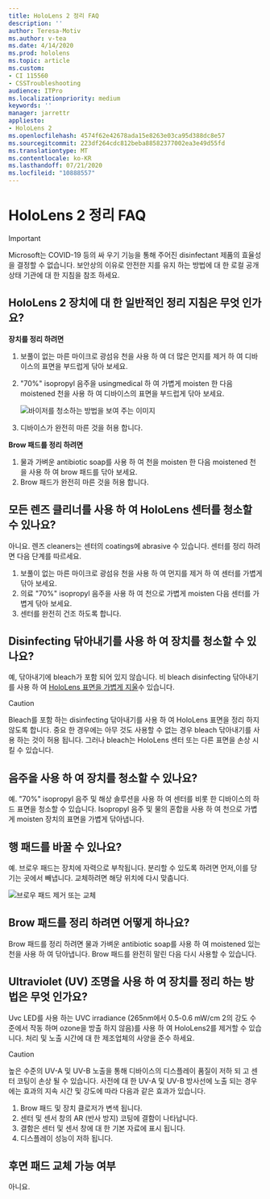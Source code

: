 ```yaml
---
title: HoloLens 2 정리 FAQ
description: ''
author: Teresa-Motiv
ms.author: v-tea
ms.date: 4/14/2020
ms.prod: hololens
ms.topic: article
ms.custom:
- CI 115560
- CSSTroubleshooting
audience: ITPro
ms.localizationpriority: medium
keywords: ''
manager: jarrettr
appliesto:
- HoloLens 2
ms.openlocfilehash: 4574f62e42678ada15e8263e03ca95d388dc8e57
ms.sourcegitcommit: 223df264cdc812beba88582377002ea3e49d55fd
ms.translationtype: MT
ms.contentlocale: ko-KR
ms.lasthandoff: 07/21/2020
ms.locfileid: "10888557"
---
```

# HoloLens 2 정리 FAQ

> [!IMPORTANT]  
> Microsoft는 COVID-19 등의 싸 우기 기능을 통해 주어진 disinfectant 제품의 효율성을 결정할 수 없습니다. 보안상의 이유로 안전한 지를 유지 하는 방법에 대 한 로컬 공개 상태 기관에 대 한 지침을 참조 하세요.  

## HoloLens 2 장치에 대 한 일반적인 정리 지침은 무엇 인가요?

**장치를 정리 하려면**

1. 보풀이 없는 마른 마이크로 광섬유 천을 사용 하 여 더 많은 먼지를 제거 하 여 디바이스의 표면을 부드럽게 닦아 보세요.
1. "70%" isopropyl 음주을 usingmedical 하 여 가볍게 moisten 한 다음 moistened 천을 사용 하 여 디바이스의 표면을 부드럽게 닦아 보세요.

   ![바이저를 청소하는 방법을 보여 주는 이미지](images/hololens-cleaning-visor.png)

1. 디바이스가 완전히 마른 것을 허용 합니다.

**Brow 패드를 정리 하려면**

1. 물과 가벼운 antibiotic soap를 사용 하 여 천을 moisten 한 다음 moistened 천을 사용 하 여 brow 패드를 닦아 보세요.
1. Brow 패드가 완전히 마른 것을 허용 합니다.

## 모든 렌즈 클리너를 사용 하 여 HoloLens 센터를 청소할 수 있나요?

아니요. 렌즈 cleaners는 센터의 coatings에 abrasive 수 있습니다. 센터를 정리 하려면 다음 단계를 따르세요.  

1. 보풀이 없는 마른 마이크로 광섬유 천을 사용 하 여 먼지를 제거 하 여 센터를 가볍게 닦아 보세요.
1. 의료 "70%" isopropyl 음주을 사용 하 여 천으로 가볍게 moisten 다음 센터를 가볍게 닦아 보세요.
1. 센터를 완전히 건조 하도록 합니다.

## Disinfecting 닦아내기를 사용 하 여 장치를 청소할 수 있나요?

예, 닦아내기에 bleach가 포함 되어 있지 않습니다. 비 bleach disinfecting 닦아내기를 사용 하 여 [HoloLens 표면을 가볍게 지울](#what-are-the-general-cleaning-instructions-for-hololens-2-devices)수 있습니다.  

> [!CAUTION]  
> Bleach를 포함 하는 disinfecting 닦아내기를 사용 하 여 HoloLens 표면을 정리 하지 않도록 합니다. 중요 한 경우에는 아무 것도 사용할 수 없는 경우 bleach 닦아내기를 사용 하는 것이 허용 됩니다. 그러나 bleach는 HoloLens 센터 또는 다른 표면을 손상 시킬 수 있습니다.

## 음주을 사용 하 여 장치를 청소할 수 있나요?

예. "70%" isopropyl 음주 및 해상 솔루션을 사용 하 여 센터를 비롯 한 디바이스의 하드 표면을 청소할 수 있습니다. Isopropyl 음주 및 물의 혼합을 사용 하 여 천으로 가볍게 moisten 장치의 표면을 가볍게 닦아냅니다.

## 행 패드를 바꿀 수 있나요?

예. 브로우 패드는 장치에 자력으로 부착됩니다. 분리할 수 있도록 하려면 먼저,이를 당기는 곳에서 빼냅니다. 교체하려면 해당 위치에 다시 맞춥니다.

![브로우 패드 제거 또는 교체](images/hololens2-remove-browpad.png)

## Brow 패드를 정리 하려면 어떻게 하나요?

Brow 패드를 정리 하려면 물과 가벼운 antibiotic soap를 사용 하 여 moistened 있는 천을 사용 하 여 닦아냅니다. Brow 패드를 완전히 말린 다음 다시 사용할 수 있습니다.

## Ultraviolet (UV) 조명을 사용 하 여 장치를 정리 하는 방법은 무엇 인가요?

Uvc LED를 사용 하는 UVC irradiance (265nm에서 0.5-0.6 mW/cm 2의 강도 수준에서 작동 <sup> </sup> 하며 ozone을 방출 하지 않음)를 사용 하 여 HoloLens2를 제거할 수 있습니다. 처리 및 노출 시간에 대 한 제조업체의 사양을 준수 하세요.

> [!CAUTION]  
> 높은 수준의 UV-A 및 UV-B 노출을 통해 디바이스의 디스플레이 품질이 저하 되 고 센터 코팅이 손상 될 수 있습니다. 사전에 대 한 UV-A 및 UV-B 방사선에 노출 되는 경우에는 효과의 지속 시간 및 강도에 따라 다음과 같은 효과가 있습니다.
>  
> 1. Brow 패드 및 장치 클로저가 변색 됩니다.
> 1. 센터 및 센서 창의 AR (반사 방지) 코팅에 결함이 나타납니다.
> 1. 결함은 센터 및 센서 창에 대 한 기본 자료에 표시 됩니다.
> 1. 디스플레이 성능이 저하 됩니다.

## 후면 패드 교체 가능 여부

아니요.
